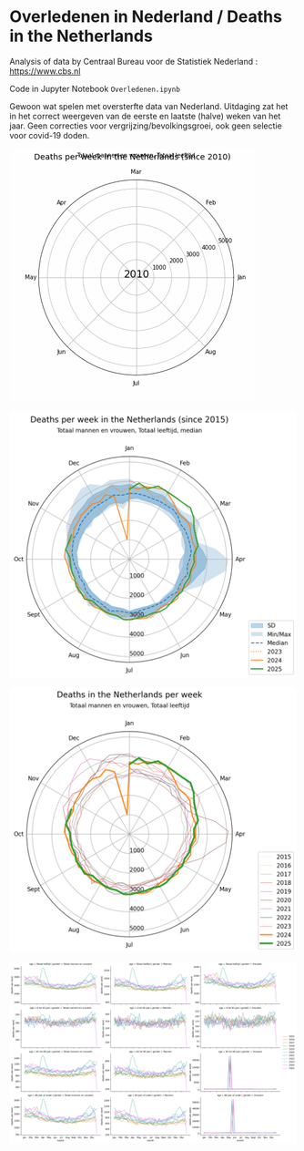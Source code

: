 # Overledenen in Nederland / Deaths in the Netherlands
Analysis of data by Centraal Bureau voor de Statistiek Nederland : https://www.cbs.nl

Code in Jupyter Notebook `Overledenen.ipynb`

Gewoon wat spelen met oversterfte data van Nederland.
Uitdaging zat het in het correct weergeven van de eerste en laatste (halve) weken van het jaar.
Geen correcties voor vergrijzing/bevolkingsgroei, ook geen selectie voor covid-19 doden.

![Overledenen in Nederland](https://github.com/heesters/Oversterfte-Nederland/blob/main/sterfte_anim.gif?raw=true)

![Verschil met de mediaan](https://github.com/heesters/Oversterfte-Nederland/blob/main/sterfte_median.png?raw=true)

![Overledenen in Nederland](https://github.com/heesters/Oversterfte-Nederland/blob/main/sterfte_perjaar.png?raw=true)

![Naar leeftijd en geslacht](https://github.com/heesters/Oversterfte-Nederland/blob/main/naar_Geslacht_leeftijd.png?raw=true)
